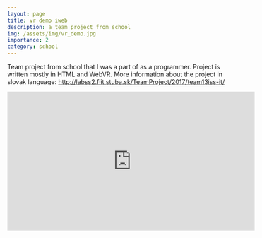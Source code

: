 ```yaml
---
layout: page
title: vr demo iweb
description: a team project from school
img: /assets/img/vr_demo.jpg
importance: 2
category: school
---
```


Team project from school that I was a part of as a programmer. Project is written mostly in HTML and WebVR.
More information about the project in slovak language:
<a href="http://labss2.fiit.stuba.sk/TeamProject/2017/team13iss-it/" target="_blank">http://labss2.fiit.stuba.sk/TeamProject/2017/team13iss-it/</a>

<iframe width="560" height="315" src="https://www.youtube.com/embed/YOsndRlLoCw" title="YouTube video player" frameborder="0" allow="accelerometer; autoplay; clipboard-write; encrypted-media; gyroscope; picture-in-picture" allowfullscreen></iframe>
